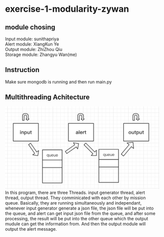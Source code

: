 # exercise-1-modularity-zywan
## module chosing
Input module: sunithapriya     
Alert module: XiangKun Ye      
Output module: ZhiZhou Qiu      
Storage module: Zhangyu Wan(me)     
## Instruction     
Make sure mongodb is running and then run main.py
## Multithreading Achitecture
![Screenshot](workflow.jpg)
In this program, there are three Threads. input generator thread, alert thread, output thread. They comminicated with each other by mission queue.
Basically, they are running simultaneously and independant, whenever input generator generate a json file, the json file will be put into the queue, and alert can get input json file from the queue, and after some processing, the result will be put into the other queue which the output mudule can get the information from. And then the output module will output the alert message.
